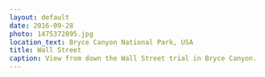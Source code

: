 ```yaml
---
layout: default
date: 2016-09-28
photo: 1475372895.jpg
location_text: Bryce Canyon National Park, USA
title: Wall Street
caption: View from down the Wall Street trial in Bryce Canyon.
---
```

